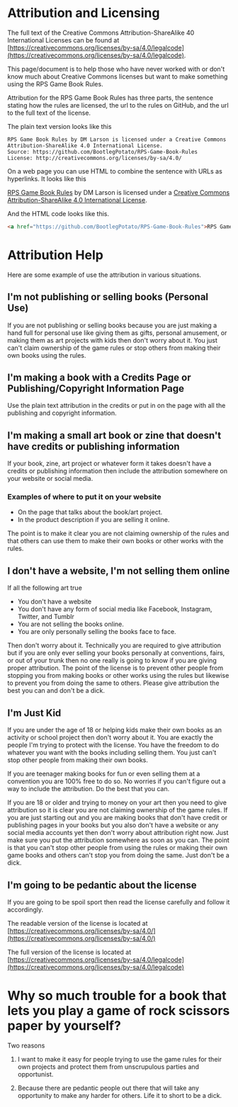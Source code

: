 # Attribution and Licensing

The full text of the Creative Commons Attribution-ShareAlike 40 International Licenses can be found at [https://creativecommons.org/licenses/by-sa/4.0/legalcode](https://creativecommons.org/licenses/by-sa/4.0/legalcode).

This page/document is to help those who have never worked with or don't know much about Creative Commons licenses but want to make something using the RPS Game Book Rules.

Attribution for the RPS Game Book Rules has three parts, the sentence stating how the rules are licensed, the url to the rules on GitHub, and the url to the full text of the license.

The plain text version looks like this
```
RPS Game Book Rules by DM Larson is licensed under a Creative Commons Attribution-ShareAlike 4.0 International License.
Source: https://github.com/BootlegPotato/RPS-Game-Book-Rules
License: http://creativecommons.org/licenses/by-sa/4.0/  
```
On a web page you can use HTML to combine the sentence with URLs as hyperlinks. It looks like this

<a href="https://github.com/BootlegPotato/RPS-Game-Book-Rules">RPS Game Book Rules</a> by DM Larson is licensed under a <a href="http://creativecommons.org/licenses/by-sa/4.0/">Creative Commons Attribution-ShareAlike 4.0 International License</a>.

And the HTML code looks like this.
``` HTML
<a href="https://github.com/BootlegPotato/RPS-Game-Book-Rules">RPS Game Book Rules</a> by DM Larson is licensed under a <a href="http://creativecommons.org/licenses/by-sa/4.0/">Creative Commons Attribution-ShareAlike 4.0 International License</a>.
```

# Attribution Help

Here are some example of use the attribution in various situations.

## I'm not publishing or selling books (Personal Use)

If you are not publishing or selling books because you are just making a hand full for personal use like giving them as gifts, personal amusement, or making them as art projects with kids then don't worry about it. You just can't claim ownership of the game rules or stop others from making their own books using the rules.   

## I'm making a book with a Credits Page or Publishing/Copyright Information Page

Use the plain text attribution in the credits or put in on the page with all the publishing and copyright information. 

## I'm making a small art book or zine that doesn't have credits or publishing information

If your book, zine, art project or whatever form it takes doesn't have a credits or publishing information then include the attribution somewhere on your website or social media. 

### Examples of where to put it on your website
 - On the page that talks about the book/art project.
 - In the product description if you are selling it online.

The point is to make it clear you are not claiming ownership of the rules and that others can use them to make their own books or other works with the rules.

## I don't have a website, I'm not selling them online

If all the following art true
- You don't have a website 
- You don't have any form of social media like Facebook, Instagram, Twitter, and Tumblr 
- You are not selling the books online.
- You are only personally selling the books face to face.

Then don't worry about it. Technically you are required to give attribution but if you are only ever selling your books personally at conventions, fairs, or out of your trunk then no one really is going to know if you are giving proper attribution. The point of the license is to prevent other people from stopping you from making books or other works using the rules but likewise to prevent you from doing the same to others. Please give attribution the best you can and don't be a dick.    

## I'm Just Kid

If you are under the age of 18 or helping kids make their own books as an activity or school project then don't worry about it. You are exactly the people I'm trying to protect with the license. You have the freedom to do whatever you want with the books including selling them. You just can't stop other people from making their own books. 

If you are teenager making books for fun or even selling them at a convention you are 100% free to do so. No worries if you can't figure out a way to include the attribution. Do the best that you can.

If you are 18 or older and trying to money on your art then you need to give attribution so it is clear you are not claiming ownership of the game rules. If you are just starting out and you are making books that don't have credit or publishing pages in your books but you also don't have a website or any social media accounts yet then don't worry about attribution right now. Just make sure you put the attribution somewhere as soon as you can. The point is that you can't stop other people from using the rules or making their own game books and others can't stop you from doing the same. Just don't be a dick.

## I'm going to be pedantic about the license

If you are going to be spoil sport then read the license carefully and follow it accordingly.

The readable version of the license is located at [https://creativecommons.org/licenses/by-sa/4.0/](https://creativecommons.org/licenses/by-sa/4.0/)

The full version of the license is located at [https://creativecommons.org/licenses/by-sa/4.0/legalcode](https://creativecommons.org/licenses/by-sa/4.0/legalcode)


# Why so much trouble for a book that lets you play a game of rock scissors paper by yourself?

Two reasons

1) I want to make it easy for people trying to use the game rules for their own projects and protect them from unscrupulous parties and opportunist.  

2) Because there are pedantic people out there that will take any opportunity to make any harder for others. Life it to short to be a dick.